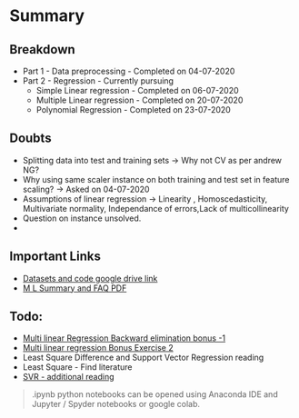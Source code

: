 # Summary

## Breakdown
* Part 1 - Data preprocessing - Completed on 04-07-2020
* Part 2 - Regression - Currently pursuing
    * Simple Linear regression - Completed on 06-07-2020
    * Multiple Linear regression - Completed on 20-07-2020
    * Polynomial Regression - Completed on 23-07-2020


## Doubts
* Splitting data into test and training sets -> Why not CV as per andrew NG?
* Why using same scaler instance on both training and test set in feature scaling? -> Asked on 04-07-2020
* Assumptions of linear regression -> Linearity , Homoscedasticity, Multivariate normality, Independance of errors,Lack of multicollinearity
* Question on instance unsolved.
* 

## Important Links
* [Datasets and code google drive link](https://drive.google.com/drive/folders/1OFNnrHRZPZ3unWdErjLHod8Ibv2FfG1d)
* [M L Summary and FAQ PDF](./material/Machine_Learning_A_Z_Q_A.pdf)

## Todo:
* [Multi linear Regression Backward elimination bonus -1](https://www.dropbox.com/sh/pknk0g9yu4z06u7/AADSTzieYEMfs1HHxKHt9j1ba?dl=0)
* [Multi linear regression Bonus Exercise 2](https://www.superdatascience.com/pages/ml-regression-bonus-2)
* Least Square Difference and Support Vector Regression reading
* Least Square - Find literature
* [SVR  - additional reading](https://core.ac.uk/download/pdf/81523322.pdf)



> .ipynb python notebooks can be opened using Anaconda IDE and Jupyter / Spyder notebooks or google colab.